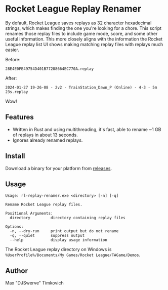 # Rocket League Replay Renamer

By default, Rocket League saves replays as 32 character hexadecimal strings, which makes finding the one you're looking for a chore. This script renames those replay files to include game mode, score, and some other useful information. This more closely aligns with the information the Rocket League replay list UI shows making matching replay files with replays much easier.

Before:

```
28E4E0FE49754D401B77288664EC770A.replay
```

After:

```
2024-01-27 19-26-08 - 2v2 - TrainStation_Dawn_P (Online) - 4-3 - 5m 23s.replay
```

Wow!

## Features

* Written in Rust and using multithreading, it's fast, able to rename ~1 GB of replays in about 13 seconds.
* Ignores already renamed replays.

## Install

Download a binary for your platform from [releases](https://github.com/mtimkovich/rl-replay-renamer/releases/latest).

## Usage

```
Usage: rl-replay-renamer.exe <directory> [-n] [-q]

Rename Rocket League replay files.

Positional Arguments:
  directory         directory containing replay files

Options:
  -n, --dry-run     print output but do not rename
  -q, --quiet       suppress output
  --help            display usage information
```

The Rocket League replay directory on Windows is `%UserProfile%/Documents/My Games/Rocket League/TAGame/Demos`.

## Author

Max "DJSwerve" Timkovich
